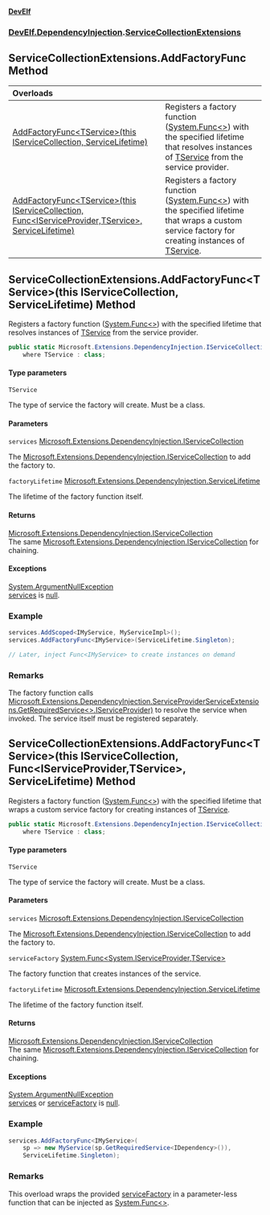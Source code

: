 #### [DevElf](README.md 'README')
### [DevElf\.DependencyInjection](DevElf.DependencyInjection.md 'DevElf\.DependencyInjection').[ServiceCollectionExtensions](ServiceCollectionExtensions.md 'DevElf\.DependencyInjection\.ServiceCollectionExtensions')

## ServiceCollectionExtensions\.AddFactoryFunc Method

| Overloads | |
| :--- | :--- |
| [AddFactoryFunc&lt;TService&gt;\(this IServiceCollection, ServiceLifetime\)](ServiceCollectionExtensions.AddFactoryFunc.md#DevElf.DependencyInjection.ServiceCollectionExtensions.AddFactoryFunc_TService_(thisMicrosoft.Extensions.DependencyInjection.IServiceCollection,Microsoft.Extensions.DependencyInjection.ServiceLifetime) 'DevElf\.DependencyInjection\.ServiceCollectionExtensions\.AddFactoryFunc\<TService\>\(this Microsoft\.Extensions\.DependencyInjection\.IServiceCollection, Microsoft\.Extensions\.DependencyInjection\.ServiceLifetime\)') | Registers a factory function \([System\.Func&lt;&gt;](https://learn.microsoft.com/en-us/dotnet/api/system.func-1 'System\.Func\`1')\) with the specified lifetime  that resolves instances of [TService](ServiceCollectionExtensions.md#DevElf.DependencyInjection.ServiceCollectionExtensions.AddFactoryFunc_TService_(thisMicrosoft.Extensions.DependencyInjection.IServiceCollection,Microsoft.Extensions.DependencyInjection.ServiceLifetime).TService 'DevElf\.DependencyInjection\.ServiceCollectionExtensions\.AddFactoryFunc\<TService\>\(this Microsoft\.Extensions\.DependencyInjection\.IServiceCollection, Microsoft\.Extensions\.DependencyInjection\.ServiceLifetime\)\.TService') from the service provider\. |
| [AddFactoryFunc&lt;TService&gt;\(this IServiceCollection, Func&lt;IServiceProvider,TService&gt;, ServiceLifetime\)](ServiceCollectionExtensions.AddFactoryFunc.md#DevElf.DependencyInjection.ServiceCollectionExtensions.AddFactoryFunc_TService_(thisMicrosoft.Extensions.DependencyInjection.IServiceCollection,System.Func_System.IServiceProvider,TService_,Microsoft.Extensions.DependencyInjection.ServiceLifetime) 'DevElf\.DependencyInjection\.ServiceCollectionExtensions\.AddFactoryFunc\<TService\>\(this Microsoft\.Extensions\.DependencyInjection\.IServiceCollection, System\.Func\<System\.IServiceProvider,TService\>, Microsoft\.Extensions\.DependencyInjection\.ServiceLifetime\)') | Registers a factory function \([System\.Func&lt;&gt;](https://learn.microsoft.com/en-us/dotnet/api/system.func-1 'System\.Func\`1')\) with the specified lifetime  that wraps a custom service factory for creating instances of [TService](ServiceCollectionExtensions.md#DevElf.DependencyInjection.ServiceCollectionExtensions.AddFactoryFunc_TService_(thisMicrosoft.Extensions.DependencyInjection.IServiceCollection,System.Func_System.IServiceProvider,TService_,Microsoft.Extensions.DependencyInjection.ServiceLifetime).TService 'DevElf\.DependencyInjection\.ServiceCollectionExtensions\.AddFactoryFunc\<TService\>\(this Microsoft\.Extensions\.DependencyInjection\.IServiceCollection, System\.Func\<System\.IServiceProvider,TService\>, Microsoft\.Extensions\.DependencyInjection\.ServiceLifetime\)\.TService')\. |

<a name='DevElf.DependencyInjection.ServiceCollectionExtensions.AddFactoryFunc_TService_(thisMicrosoft.Extensions.DependencyInjection.IServiceCollection,Microsoft.Extensions.DependencyInjection.ServiceLifetime)'></a>

## ServiceCollectionExtensions\.AddFactoryFunc\<TService\>\(this IServiceCollection, ServiceLifetime\) Method

Registers a factory function \([System\.Func&lt;&gt;](https://learn.microsoft.com/en-us/dotnet/api/system.func-1 'System\.Func\`1')\) with the specified lifetime 
that resolves instances of [TService](ServiceCollectionExtensions.md#DevElf.DependencyInjection.ServiceCollectionExtensions.AddFactoryFunc_TService_(thisMicrosoft.Extensions.DependencyInjection.IServiceCollection,Microsoft.Extensions.DependencyInjection.ServiceLifetime).TService 'DevElf\.DependencyInjection\.ServiceCollectionExtensions\.AddFactoryFunc\<TService\>\(this Microsoft\.Extensions\.DependencyInjection\.IServiceCollection, Microsoft\.Extensions\.DependencyInjection\.ServiceLifetime\)\.TService') from the service provider\.

```csharp
public static Microsoft.Extensions.DependencyInjection.IServiceCollection AddFactoryFunc<TService>(this Microsoft.Extensions.DependencyInjection.IServiceCollection services, Microsoft.Extensions.DependencyInjection.ServiceLifetime factoryLifetime)
    where TService : class;
```
#### Type parameters

<a name='DevElf.DependencyInjection.ServiceCollectionExtensions.AddFactoryFunc_TService_(thisMicrosoft.Extensions.DependencyInjection.IServiceCollection,Microsoft.Extensions.DependencyInjection.ServiceLifetime).TService'></a>

`TService`

The type of service the factory will create\. Must be a class\.
#### Parameters

<a name='DevElf.DependencyInjection.ServiceCollectionExtensions.AddFactoryFunc_TService_(thisMicrosoft.Extensions.DependencyInjection.IServiceCollection,Microsoft.Extensions.DependencyInjection.ServiceLifetime).services'></a>

`services` [Microsoft\.Extensions\.DependencyInjection\.IServiceCollection](https://learn.microsoft.com/en-us/dotnet/api/microsoft.extensions.dependencyinjection.iservicecollection 'Microsoft\.Extensions\.DependencyInjection\.IServiceCollection')

The [Microsoft\.Extensions\.DependencyInjection\.IServiceCollection](https://learn.microsoft.com/en-us/dotnet/api/microsoft.extensions.dependencyinjection.iservicecollection 'Microsoft\.Extensions\.DependencyInjection\.IServiceCollection') to add the factory to\.

<a name='DevElf.DependencyInjection.ServiceCollectionExtensions.AddFactoryFunc_TService_(thisMicrosoft.Extensions.DependencyInjection.IServiceCollection,Microsoft.Extensions.DependencyInjection.ServiceLifetime).factoryLifetime'></a>

`factoryLifetime` [Microsoft\.Extensions\.DependencyInjection\.ServiceLifetime](https://learn.microsoft.com/en-us/dotnet/api/microsoft.extensions.dependencyinjection.servicelifetime 'Microsoft\.Extensions\.DependencyInjection\.ServiceLifetime')

The lifetime of the factory function itself\.

#### Returns
[Microsoft\.Extensions\.DependencyInjection\.IServiceCollection](https://learn.microsoft.com/en-us/dotnet/api/microsoft.extensions.dependencyinjection.iservicecollection 'Microsoft\.Extensions\.DependencyInjection\.IServiceCollection')  
The same [Microsoft\.Extensions\.DependencyInjection\.IServiceCollection](https://learn.microsoft.com/en-us/dotnet/api/microsoft.extensions.dependencyinjection.iservicecollection 'Microsoft\.Extensions\.DependencyInjection\.IServiceCollection') for chaining\.

#### Exceptions

[System\.ArgumentNullException](https://learn.microsoft.com/en-us/dotnet/api/system.argumentnullexception 'System\.ArgumentNullException')  
[services](ServiceCollectionExtensions.md#DevElf.DependencyInjection.ServiceCollectionExtensions.AddFactoryFunc_TService_(thisMicrosoft.Extensions.DependencyInjection.IServiceCollection,Microsoft.Extensions.DependencyInjection.ServiceLifetime).services 'DevElf\.DependencyInjection\.ServiceCollectionExtensions\.AddFactoryFunc\<TService\>\(this Microsoft\.Extensions\.DependencyInjection\.IServiceCollection, Microsoft\.Extensions\.DependencyInjection\.ServiceLifetime\)\.services') is [null](https://docs.microsoft.com/en-us/dotnet/csharp/language-reference/keywords/null 'https://docs\.microsoft\.com/en\-us/dotnet/csharp/language\-reference/keywords/null')\.

### Example

```csharp
services.AddScoped<IMyService, MyServiceImpl>();
services.AddFactoryFunc<IMyService>(ServiceLifetime.Singleton);

// Later, inject Func<IMyService> to create instances on demand
```

### Remarks
The factory function calls [Microsoft\.Extensions\.DependencyInjection\.ServiceProviderServiceExtensions\.GetRequiredService&lt;&gt;\.IServiceProvider\)](https://learn.microsoft.com/en-us/dotnet/api/microsoft.extensions.dependencyinjection.serviceproviderserviceextensions.getrequiredservice--1#microsoft-extensions-dependencyinjection-serviceproviderserviceextensions-getrequiredservice--1(system-iserviceprovider) 'Microsoft\.Extensions\.DependencyInjection\.ServiceProviderServiceExtensions\.GetRequiredService\`\`1\(System\.IServiceProvider\)')
to resolve the service when invoked\. The service itself must be registered separately\.

<a name='DevElf.DependencyInjection.ServiceCollectionExtensions.AddFactoryFunc_TService_(thisMicrosoft.Extensions.DependencyInjection.IServiceCollection,System.Func_System.IServiceProvider,TService_,Microsoft.Extensions.DependencyInjection.ServiceLifetime)'></a>

## ServiceCollectionExtensions\.AddFactoryFunc\<TService\>\(this IServiceCollection, Func\<IServiceProvider,TService\>, ServiceLifetime\) Method

Registers a factory function \([System\.Func&lt;&gt;](https://learn.microsoft.com/en-us/dotnet/api/system.func-1 'System\.Func\`1')\) with the specified lifetime 
that wraps a custom service factory for creating instances of [TService](ServiceCollectionExtensions.md#DevElf.DependencyInjection.ServiceCollectionExtensions.AddFactoryFunc_TService_(thisMicrosoft.Extensions.DependencyInjection.IServiceCollection,System.Func_System.IServiceProvider,TService_,Microsoft.Extensions.DependencyInjection.ServiceLifetime).TService 'DevElf\.DependencyInjection\.ServiceCollectionExtensions\.AddFactoryFunc\<TService\>\(this Microsoft\.Extensions\.DependencyInjection\.IServiceCollection, System\.Func\<System\.IServiceProvider,TService\>, Microsoft\.Extensions\.DependencyInjection\.ServiceLifetime\)\.TService')\.

```csharp
public static Microsoft.Extensions.DependencyInjection.IServiceCollection AddFactoryFunc<TService>(this Microsoft.Extensions.DependencyInjection.IServiceCollection services, System.Func<System.IServiceProvider,TService> serviceFactory, Microsoft.Extensions.DependencyInjection.ServiceLifetime factoryLifetime)
    where TService : class;
```
#### Type parameters

<a name='DevElf.DependencyInjection.ServiceCollectionExtensions.AddFactoryFunc_TService_(thisMicrosoft.Extensions.DependencyInjection.IServiceCollection,System.Func_System.IServiceProvider,TService_,Microsoft.Extensions.DependencyInjection.ServiceLifetime).TService'></a>

`TService`

The type of service the factory will create\. Must be a class\.
#### Parameters

<a name='DevElf.DependencyInjection.ServiceCollectionExtensions.AddFactoryFunc_TService_(thisMicrosoft.Extensions.DependencyInjection.IServiceCollection,System.Func_System.IServiceProvider,TService_,Microsoft.Extensions.DependencyInjection.ServiceLifetime).services'></a>

`services` [Microsoft\.Extensions\.DependencyInjection\.IServiceCollection](https://learn.microsoft.com/en-us/dotnet/api/microsoft.extensions.dependencyinjection.iservicecollection 'Microsoft\.Extensions\.DependencyInjection\.IServiceCollection')

The [Microsoft\.Extensions\.DependencyInjection\.IServiceCollection](https://learn.microsoft.com/en-us/dotnet/api/microsoft.extensions.dependencyinjection.iservicecollection 'Microsoft\.Extensions\.DependencyInjection\.IServiceCollection') to add the factory to\.

<a name='DevElf.DependencyInjection.ServiceCollectionExtensions.AddFactoryFunc_TService_(thisMicrosoft.Extensions.DependencyInjection.IServiceCollection,System.Func_System.IServiceProvider,TService_,Microsoft.Extensions.DependencyInjection.ServiceLifetime).serviceFactory'></a>

`serviceFactory` [System\.Func&lt;](https://learn.microsoft.com/en-us/dotnet/api/system.func-2 'System\.Func\`2')[System\.IServiceProvider](https://learn.microsoft.com/en-us/dotnet/api/system.iserviceprovider 'System\.IServiceProvider')[,](https://learn.microsoft.com/en-us/dotnet/api/system.func-2 'System\.Func\`2')[TService](ServiceCollectionExtensions.md#DevElf.DependencyInjection.ServiceCollectionExtensions.AddFactoryFunc_TService_(thisMicrosoft.Extensions.DependencyInjection.IServiceCollection,System.Func_System.IServiceProvider,TService_,Microsoft.Extensions.DependencyInjection.ServiceLifetime).TService 'DevElf\.DependencyInjection\.ServiceCollectionExtensions\.AddFactoryFunc\<TService\>\(this Microsoft\.Extensions\.DependencyInjection\.IServiceCollection, System\.Func\<System\.IServiceProvider,TService\>, Microsoft\.Extensions\.DependencyInjection\.ServiceLifetime\)\.TService')[&gt;](https://learn.microsoft.com/en-us/dotnet/api/system.func-2 'System\.Func\`2')

The factory function that creates instances of the service\.

<a name='DevElf.DependencyInjection.ServiceCollectionExtensions.AddFactoryFunc_TService_(thisMicrosoft.Extensions.DependencyInjection.IServiceCollection,System.Func_System.IServiceProvider,TService_,Microsoft.Extensions.DependencyInjection.ServiceLifetime).factoryLifetime'></a>

`factoryLifetime` [Microsoft\.Extensions\.DependencyInjection\.ServiceLifetime](https://learn.microsoft.com/en-us/dotnet/api/microsoft.extensions.dependencyinjection.servicelifetime 'Microsoft\.Extensions\.DependencyInjection\.ServiceLifetime')

The lifetime of the factory function itself\.

#### Returns
[Microsoft\.Extensions\.DependencyInjection\.IServiceCollection](https://learn.microsoft.com/en-us/dotnet/api/microsoft.extensions.dependencyinjection.iservicecollection 'Microsoft\.Extensions\.DependencyInjection\.IServiceCollection')  
The same [Microsoft\.Extensions\.DependencyInjection\.IServiceCollection](https://learn.microsoft.com/en-us/dotnet/api/microsoft.extensions.dependencyinjection.iservicecollection 'Microsoft\.Extensions\.DependencyInjection\.IServiceCollection') for chaining\.

#### Exceptions

[System\.ArgumentNullException](https://learn.microsoft.com/en-us/dotnet/api/system.argumentnullexception 'System\.ArgumentNullException')  
[services](ServiceCollectionExtensions.md#DevElf.DependencyInjection.ServiceCollectionExtensions.AddFactoryFunc_TService_(thisMicrosoft.Extensions.DependencyInjection.IServiceCollection,System.Func_System.IServiceProvider,TService_,Microsoft.Extensions.DependencyInjection.ServiceLifetime).services 'DevElf\.DependencyInjection\.ServiceCollectionExtensions\.AddFactoryFunc\<TService\>\(this Microsoft\.Extensions\.DependencyInjection\.IServiceCollection, System\.Func\<System\.IServiceProvider,TService\>, Microsoft\.Extensions\.DependencyInjection\.ServiceLifetime\)\.services') or [serviceFactory](ServiceCollectionExtensions.md#DevElf.DependencyInjection.ServiceCollectionExtensions.AddFactoryFunc_TService_(thisMicrosoft.Extensions.DependencyInjection.IServiceCollection,System.Func_System.IServiceProvider,TService_,Microsoft.Extensions.DependencyInjection.ServiceLifetime).serviceFactory 'DevElf\.DependencyInjection\.ServiceCollectionExtensions\.AddFactoryFunc\<TService\>\(this Microsoft\.Extensions\.DependencyInjection\.IServiceCollection, System\.Func\<System\.IServiceProvider,TService\>, Microsoft\.Extensions\.DependencyInjection\.ServiceLifetime\)\.serviceFactory') is [null](https://docs.microsoft.com/en-us/dotnet/csharp/language-reference/keywords/null 'https://docs\.microsoft\.com/en\-us/dotnet/csharp/language\-reference/keywords/null')\.

### Example

```csharp
services.AddFactoryFunc<IMyService>(
    sp => new MyService(sp.GetRequiredService<IDependency>()),
    ServiceLifetime.Singleton);
```

### Remarks
This overload wraps the provided [serviceFactory](ServiceCollectionExtensions.md#DevElf.DependencyInjection.ServiceCollectionExtensions.AddFactoryFunc_TService_(thisMicrosoft.Extensions.DependencyInjection.IServiceCollection,System.Func_System.IServiceProvider,TService_,Microsoft.Extensions.DependencyInjection.ServiceLifetime).serviceFactory 'DevElf\.DependencyInjection\.ServiceCollectionExtensions\.AddFactoryFunc\<TService\>\(this Microsoft\.Extensions\.DependencyInjection\.IServiceCollection, System\.Func\<System\.IServiceProvider,TService\>, Microsoft\.Extensions\.DependencyInjection\.ServiceLifetime\)\.serviceFactory') in a parameter\-less function
that can be injected as [System\.Func&lt;&gt;](https://learn.microsoft.com/en-us/dotnet/api/system.func-1 'System\.Func\`1')\.